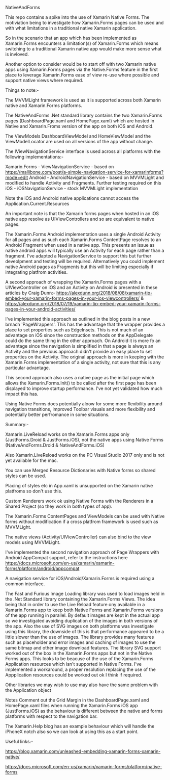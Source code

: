 NativeAndForms

This repo contains a spike into the use of Xamarin Native Forms. The motiviation being to investigate how Xamarin.Forms pages can be used and with what limitations in a traditional native Xamarin application.

So in the scenario that an app which has been implemented as Xamarin.Forms encounters a limitation(s) of Xamarin.Forms which means switching to a traditional Xamarin native app would make more sense what is invloved.

Another option to consider would be to start off with two Xamarin native apps using Xamarin.Forms pages via the Native.Forms feature in the first place to leverage Xamarin.Forms ease of view re-use where possible and support native views where required.

Things to note:-

The MVVMLight framework is used as it is supported across both Xamarin native and Xamarin.Forms platforms.


The NativeAndForms .Net standard library contains the two Xamarin.Forms pages (DashboardPage.xaml and HomePage.xaml) which are hosted in Native and Xamarin.Froms version of the app on both iOS and Android.

The ViewModels DashboardViewModel and HomeViewModel and the ViewModelLocator are used on all versions of the app without change.

The IViewNavigationService interface is used across all platforms with the following implementations:-

Xamarin.Forms - ViewNavigationService - based on https://mallibone.com/post/a-simple-navigation-service-for-xamarinforms?mode=edit
Android - AndroidNavigationService - based on MVVMLight and modified to handle Activity and Fragments. Further testing required on this
iOS - iOSNavigationService - stock MVVMLight implementation

Note the iOS and Android native applications cannot access the Application.Current.Resources

An important note is that the Xamarin forms pages when hosted in an iOS native app resolve as UIViewControllers and so are equivalent to native pages.

The Xamarin.Forms Android implementation uses a single Android Activity for all pages and as such each Xamarin.Forms ContentPage resolves to an Android Fragment when used in a native app. This presents an issue as native android apps will typically use an Activity for each page rather than a fragment. I've adapted a NavigationService to support this but further deveolpment and testing will be required. Alternatively you could implement native Android pages as Fragments but this will be limiting especially if integrating platfrom activities.

A second approach of wrapping the Xamarin.Forms pages with a UIViewController on iOS and an Activity on Android is presented in these articles by Craig Dunn:- https://alexdunn.org/2018/08/08/xamarin-tip-embed-your-xamarin-forms-pages-in-your-ios-viewcontrollers/ & https://alexdunn.org/2018/07/19/xamarin-tip-embed-your-xamarin-forms-pages-in-your-android-activities/

I've implemented this approach as outlined in the blog posts in a new brnach 'PageWrappers'. This has the advantage that the wrapper provides a place to set properties such as EdgeInsets. This is not much of an advantage on iOS since the construction methods on the AppDelegate could do the same thing in the other approach. On Android it is more fo an advantage since the navigation is simplified in that a page is always an Activity and the previous approach didn't provide an easy place to set properties on the Activity. The original approach is more in keeping with the Xamarin.Forms implementation of a single activity, not sure that this is any particular advantage.

This second approach also uses a native page as the initial page which allows the Xamarin.Forms.Init() to be called after the first page has been displayed to improve startup performance. I've not yet validated how much impact this has.

Using Native Forms does potentially aloow for some more flexibility around navigation transitions, improved Toolbar visuals and more flexibility and potentially better perfromance in some situations.

Summary:-

Xamarin.LiveReload works on the Xamarin.Forms apps only (JustForms.Droid & JustForms.iOS), not the native apps using Native Forms (NativeAndForms.Droid & NativeAndForms.iOS)

Also Xamarin.LiveReload works on the PC Visual Studio 2017 only and is not yet available for the mac.

You can use Merged Resource Dictionaries with Native forms so shared styles can be used.

Placing of styles etc in App.xaml is unsupported on the Xamarin native platfroms so don't use this.

Custom Renderers work ok using Native Forms with the Renderers in a Shared Project (so they work in both types of app).

The Xamarin.Forms ContentPages and ViewModels can be used with Native forms without modification if a cross platfrom framework is used such as MVVMLight.

The native views (Activity/UIViewController) can also bind to the view models using MVVMLight.

I've implemented the second navigation approach of Page Wrappers with Android AppCompat support, refer to the instructions here https://docs.microsoft.com/en-us/xamarin/xamarin-forms/platform/android/appcompat

A navigation service for iOS/Android/Xamarin.Forms is required using a common interface.

The Fast and Furious Image Loading library was used to load images held in the .Net Standard library containing the Xamarin.Forms Views. The idea being that in order to use the Live Reload feature ony available in a Xamarin.Forms app to keep both Native Forms and Xamarin.Forms versions of the app running in parallel. By default images are kept in the actual app so we investigated avoiding duplication of the images in both versions of the app. Also the use of SVG images on both platforms was investigate using this library, the downside of this is that performance appeared to be a little slower than the use of images. The library provides many features such as placeholder and error images and caching of images to use the same bitmap and other image download features. The library SVG support worked out of the box in the Xamarin.Forms apps but not in the Native Forms apps. This looks to be beacuse of the use of the Xamarin.Forms Application resources which isn't supported in Native Forms. I've implemented a workaround, a proper resolution replacing the use of the Appplication resources could be worked out ok I think if required.

Other libraries we may wish to use may also have the same problem with the Application object

Notes
Comment out the Grid Margin in the DashboardPage.xaml and HomePage.xaml files when running the Xamarin.Forms iOS app (JustForms.iOS) as the behaviour is different between the native and forms platforms with respect to the navigation bar.

The Xamarin.Help blog has an example behaviour which will handle the iPhoneX notch also so we can look at using this as a start point.

Useful links:-

https://blog.xamarin.com/unleashed-embedding-xamarin-forms-xamarin-native/

https://docs.microsoft.com/en-us/xamarin/xamarin-forms/platform/native-forms







